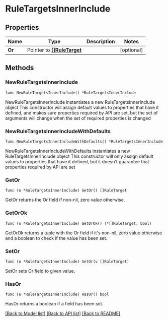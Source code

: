 # RuleTargetsInnerInclude

## Properties

Name | Type | Description | Notes
------------ | ------------- | ------------- | -------------
**Or** | Pointer to [**[]RuleTarget**](RuleTarget.md) |  | [optional] 

## Methods

### NewRuleTargetsInnerInclude

`func NewRuleTargetsInnerInclude() *RuleTargetsInnerInclude`

NewRuleTargetsInnerInclude instantiates a new RuleTargetsInnerInclude object
This constructor will assign default values to properties that have it defined,
and makes sure properties required by API are set, but the set of arguments
will change when the set of required properties is changed

### NewRuleTargetsInnerIncludeWithDefaults

`func NewRuleTargetsInnerIncludeWithDefaults() *RuleTargetsInnerInclude`

NewRuleTargetsInnerIncludeWithDefaults instantiates a new RuleTargetsInnerInclude object
This constructor will only assign default values to properties that have it defined,
but it doesn't guarantee that properties required by API are set

### GetOr

`func (o *RuleTargetsInnerInclude) GetOr() []RuleTarget`

GetOr returns the Or field if non-nil, zero value otherwise.

### GetOrOk

`func (o *RuleTargetsInnerInclude) GetOrOk() (*[]RuleTarget, bool)`

GetOrOk returns a tuple with the Or field if it's non-nil, zero value otherwise
and a boolean to check if the value has been set.

### SetOr

`func (o *RuleTargetsInnerInclude) SetOr(v []RuleTarget)`

SetOr sets Or field to given value.

### HasOr

`func (o *RuleTargetsInnerInclude) HasOr() bool`

HasOr returns a boolean if a field has been set.


[[Back to Model list]](../README.md#documentation-for-models) [[Back to API list]](../README.md#documentation-for-api-endpoints) [[Back to README]](../README.md)


